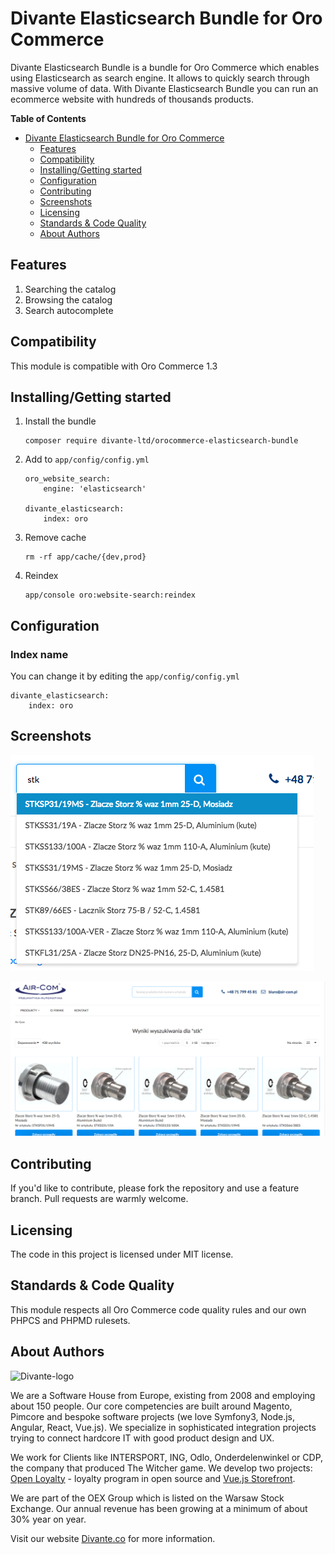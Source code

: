 # Divante Elasticsearch Bundle for Oro Commerce
Divante Elasticsearch Bundle is a bundle for Oro Commerce which enables using Elasticsearch as search engine. It allows to quickly search through massive volume of data. With Divante Elasticsearch Bundle you can run an ecommerce website with hundreds of thousands products.

**Table of Contents**

- [Divante Elasticsearch Bundle for Oro Commerce](#)
	- [Features](#)
	- [Compatibility](#)
	- [Installing/Getting started](#)
	- [Configuration](#)
	- [Contributing](#)
	- [Screenshots](#)
	- [Licensing](#)
	- [Standards & Code Quality](#)
	- [About Authors](#)

## Features
1. Searching the catalog
1. Browsing the catalog
1. Search autocomplete

## Compatibility
This module is compatible with Oro Commerce 1.3

## Installing/Getting started

1. Install the bundle
    ```
    composer require divante-ltd/orocommerce-elasticsearch-bundle
    ```
1. Add to `app/config/config.yml`

    ```
    oro_website_search:
        engine: 'elasticsearch'

    divante_elasticsearch:
        index: oro
    ```

1. Remove cache
    ```
    rm -rf app/cache/{dev,prod}
    ```
1. Reindex
    ```
    app/console oro:website-search:reindex
    ```

## Configuration

### Index name
You can change it by editing the `app/config/config.yml`
```
divante_elasticsearch:
    index: oro
```

## Screenshots

![Autocomplete](https://raw.githubusercontent.com/DivanteLtd/orocommerce-elasticsearch-bundle/develop/Resources/doc/autocomplete.png)

![Result list](https://raw.githubusercontent.com/DivanteLtd/orocommerce-elasticsearch-bundle/develop/Resources/doc/search.png)

## Contributing

If you'd like to contribute, please fork the repository and use a feature branch. Pull requests are warmly welcome.

## Licensing

The code in this project is licensed under MIT license.

## Standards & Code Quality

This module respects all Oro Commerce code quality rules and our own PHPCS and PHPMD rulesets.

## About Authors


![Divante-logo](http://divante.co/logo-HG.png "Divante")

We are a Software House from Europe, existing from 2008 and employing about 150 people. Our core competencies are built around Magento, Pimcore and bespoke software projects (we love Symfony3, Node.js, Angular, React, Vue.js). We specialize in sophisticated integration projects trying to connect hardcore IT with good product design and UX.

We work for Clients like INTERSPORT, ING, Odlo, Onderdelenwinkel or CDP, the company that produced The Witcher game. We develop two projects: [Open Loyalty](http://www.openloyalty.io/ "Open Loyalty") - loyalty program in open source and [Vue.js Storefront](https://github.com/DivanteLtd/vue-storefront "Vue.js Storefront").

We are part of the OEX Group which is listed on the Warsaw Stock Exchange. Our annual revenue has been growing at a minimum of about 30% year on year.

Visit our website [Divante.co](https://divante.co/ "Divante.co") for more information.

